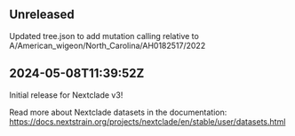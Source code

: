 ## Unreleased

Updated tree.json to add mutation calling relative to A/American_wigeon/North_Carolina/AH0182517/2022

## 2024-05-08T11:39:52Z

Initial release for Nextclade v3!

Read more about Nextclade datasets in the documentation: https://docs.nextstrain.org/projects/nextclade/en/stable/user/datasets.html

